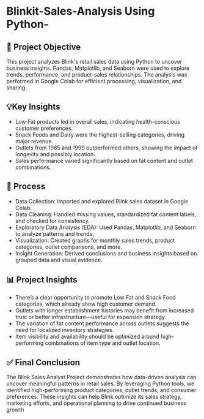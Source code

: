 # Blinkit-Sales-Analysis Using Python-
## 🎯 Project Objective
 This project analyzes Blink's retail sales data using Python to uncover business insights.
Pandas, Matplotlib, and Seaborn were used to explore trends, performance, and product-sales relationships.
The analysis was performed in Google Colab for efficient processing, visualization, and sharing.

## 💡Key Insights
- Low Fat products led in overall sales, indicating health-conscious customer preferences.
- Snack Foods and Dairy were the highest-selling categories, driving major revenue.
- Outlets from 1985 and 1999 outperformed others, showing the impact of longevity and possibly location.
- Sales performance varied significantly based on fat content and outlet combinations.

 ## 🔄 Process

- Data Collection: Imported and explored Blink sales dataset in Google Colab.
- Data Cleaning: Handled missing values, standardized fat content labels, and checked for consistency.
- Exploratory Data Analysis (EDA): Used Pandas, Matplotlib, and Seaborn to analyze patterns and trends.
- Visualization: Created graphs for monthly sales trends, product categories, outlet comparisons, and more.
- Insight Generation: Derived conclusions and business insights based on grouped data and visual evidence.
 ## 📊 Project Insights

- There’s a clear opportunity to promote Low Fat and Snack Food categories, which already show high customer demand.
- Outlets with longer establishment histories may benefit from increased trust or better infrastructure—useful for expansion strategy.
- The variation of fat content performance across outlets suggests the need for localized inventory strategies.
- Item visibility and availability should be optimized around high-performing combinations of item type and outlet location.
 ## ✅ Final Conclusion

The Blink Sales Analyst Project demonstrates how data-driven analysis can uncover meaningful patterns in retail sales. By leveraging Python tools, we identified high-performing product categories, outlet trends, and consumer preferences. These insights can help Blink optimize its sales strategy, marketing efforts, and operational planning to drive continued business growth 







